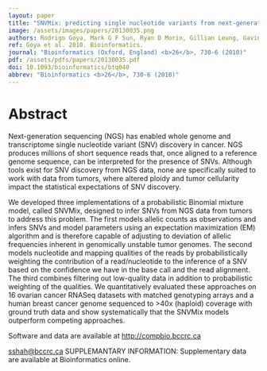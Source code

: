 ```yaml
---
layout: paper
title: "SNVMix: predicting single nucleotide variants from next-generation sequencing of tumors."
image: /assets/images/papers/20130035.png
authors: Rodrigo Goya, Mark G F Sun, Ryan D Morin, Gillian Leung, Gavin Ha, Kimberley C Wiegand, Janine Senz, Anamaria Crisan, Marco A Marra, Martin Hirst, David Huntsman, Kevin P Murphy, Sam Aparicio, Sohrab P Shah
ref: Goya et al. 2010. Bioinformatics.
journal: "Bioinformatics (Oxford, England) <b>26</b>, 730-6 (2010)"
pdf: /assets/pdfs/papers/20130035.pdf
doi: 10.1093/bioinformatics/btq040
abbrev: "Bioinformatics <b>26</b>, 730-6 (2010)"
---
```


# Abstract

Next-generation sequencing (NGS) has enabled whole genome and transcriptome single nucleotide variant (SNV) discovery in cancer. NGS produces millions of short sequence reads that, once aligned to a reference genome sequence, can be interpreted for the presence of SNVs. Although tools exist for SNV discovery from NGS data, none are specifically suited to work with data from tumors, where altered ploidy and tumor cellularity impact the statistical expectations of SNV discovery.

We developed three implementations of a probabilistic Binomial mixture model, called SNVMix, designed to infer SNVs from NGS data from tumors to address this problem. The first models allelic counts as observations and infers SNVs and model parameters using an expectation maximization (EM) algorithm and is therefore capable of adjusting to deviation of allelic frequencies inherent in genomically unstable tumor genomes. The second models nucleotide and mapping qualities of the reads by probabilistically weighting the contribution of a read/nucleotide to the inference of a SNV based on the confidence we have in the base call and the read alignment. The third combines filtering out low-quality data in addition to probabilistic weighting of the qualities. We quantitatively evaluated these approaches on 16 ovarian cancer RNASeq datasets with matched genotyping arrays and a human breast cancer genome sequenced to >40x (haploid) coverage with ground truth data and show systematically that the SNVMix models outperform competing approaches.

Software and data are available at http://compbio.bccrc.ca

sshah@bccrc.ca SUPPLEMANTARY INFORMATION: Supplementary data are available at Bioinformatics online.

